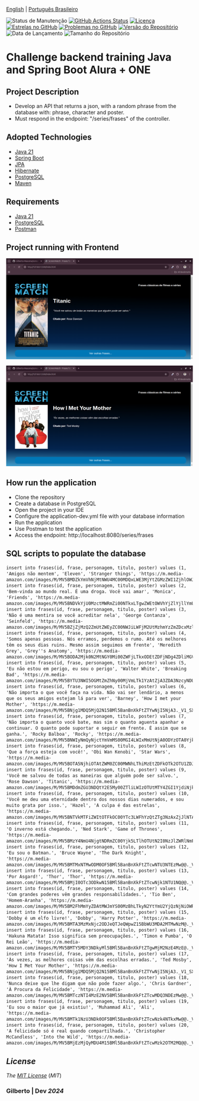 [English](https://github.com/Gilberto-Mascena/screanmatch-frases-api/blob/main/README-en.md) |
[Português Brasileiro](https://github.com/Gilberto-Mascena/screanmatch-frases-api/blob/main/README.md)

![Status de Manutenção](https://img.shields.io/badge/Maintained-Yes-brightgreen?style=for-the-badge)
[![GitHub Actions Status](https://img.shields.io/github/actions/workflow/status/Gilberto-Mascena/screanmatch-frases-api/build.yml?style=for-the-badge)](https://github.com/Gilberto-Mascena/screanmatch-frases-api/actions)
[![Licença](https://img.shields.io/github/license/Gilberto-Mascena/screanmatch-frases-api?style=for-the-badge)](https://github.com/Gilberto-Mascena/screanmatch-frases-api/blob/main/LICENSE.md)
[![Estrelas no GitHub](https://img.shields.io/github/stars/Gilberto-Mascena/screanmatch-frases-api?style=for-the-badge)](https://github.com/Gilberto-Mascena/screanmatch-frases-api/stargazers)
[![Problemas no GitHub](https://img.shields.io/github/issues/Gilberto-Mascena/screanmatch-frases-api?style=for-the-badge)](https://github.com/Gilberto-Mascena/screanmatch-frases-api/issues)
[![Versão do Repositório](https://img.shields.io/github/v/release/Gilberto-Mascena/screanmatch-frases-api?include_prereleases&style=for-the-badge)](https://github.com/Gilberto-Mascena/screanmatch-frases-api/releases)
![Data de Lançamento](https://img.shields.io/github/release-date/Gilberto-Mascena/screanmatch-frases-api?style=for-the-badge)
![Tamanho do Repositório](https://img.shields.io/github/repo-size/Gilberto-Mascena/screanmatch-frases-api?style=for-the-badge)


# Challenge backend training Java and Spring Boot Alura + ONE

## Project Description

- Develop an API that returns a json, with a random phrase from the database with: phrase, character and poster.
- Must respond in the endpoint: "/series/frases" of the controller.

 ## Adopted Technologies
- [Java 21](https://www.oracle.com/br/java/technologies/downloads/)
- [Spring Boot](https://spring.io/projects/spring-boot)
- [JPA](https://spring.io/projects/spring-data-jpa)
- [Hibernate](https://hibernate.org/)
- [PostgreSQL](https://www.postgresql.org/) 
- [Maven](https://maven.apache.org/)

## Requirements
- [Java 21](https://www.oracle.com/br/java/technologies/downloads/) 
- [PostgreSQL](https://www.postgresql.org/) 
- [Postman](https://www.postman.com/) 

## Project running with Frontend
![titanic](/src/main/resources/static/titanic.png)

![how i met your mother.png](/src/main/resources/static/how-i-met-your-mother.png)

 ## How run the application
- Clone the repository
- Create a database in PostgreSQL
- Open the project in your IDE
- Configure the application-dev.yml file with your database information
- Run the application
- Use Postman to test the application
- Access the endpoint: http://localhost:8080/series/frases

## SQL scripts to populate the database

```
insert into frases(id, frase, personagem, titulo, poster) values (1, 'Amigos não mentem', 'Eleven', 'Stranger things', 'https://m.media-amazon.com/images/M/MV5BMDZkYmVhNjMtNWU4MC00MDQxLWE3MjYtZGMzZWI1ZjhlOWJmXkEyXkFqcGdeQXVyMTkxNjUyNQ@@._V1_SX300.jpg');
insert into frases(id, frase, personagem, titulo, poster) values (2, 'Bem-vinda ao mundo real. É uma droga. Você vai amar', 'Monica', 'Friends', 'https://m.media-amazon.com/images/M/MV5BNDVkYjU0MzctMWRmZi00NTkxLTgwZWEtOWVhYjZlYjllYmU4XkEyXkFqcGdeQXVyNTA4NzY1MzY@._V1_SX300.jpg');
insert into frases(id, frase, personagem, titulo, poster) values (3, 'Não é uma mentira se você acreditar nela', 'George Contanza', 'Seinfeld', 'https://m.media-amazon.com/images/M/MV5BZjZjMzQ2ZmUtZWEyZC00NWJiLWFjM2UtMzhmYzZmZDcxMzllXkEyXkFqcGdeQXVyNTA4NzY1MzY@._V1_SX300.jpg');
insert into frases(id, frase, personagem, titulo, poster) values (4, 'Somos apenas pessoas. Nós erramos, perdemos o rumo. Até os melhores têm os seus dias ruins. Mesmo assim seguimos em frente', 'Meredith Grey', 'Grey''s Anatomy', 'https://m.media-amazon.com/images/M/MV5BODA2Mjk0N2MtNGY0Mi00ZWFjLTkxODEtZDFjNDg4ZDliMGVmXkEyXkFqcGdeQXVyMzAzNTY3MDM@._V1_SX300.jpg');
insert into frases(id, frase, personagem, titulo, poster) values (5, 'Eu não estou em perigo, eu sou o perigo', 'Walter White', 'Breaking Bad', 'https://m.media-amazon.com/images/M/MV5BYTU3NWI5OGMtZmZhNy00MjVmLTk1YzAtZjA3ZDA3NzcyNDUxXkEyXkFqcGdeQXVyODY5Njk4Njc@._V1_SX300.jpg');
insert into frases(id, frase, personagem, titulo, poster) values (6, 'Não importa o que você faça na vida. Não vai ser lendário, a menos que os seus amigos estejam lá para ver', 'Barney', 'How I met your Mother', 'https://m.media-amazon.com/images/M/MV5BNjg1MDQ5MjQ2N15BMl5BanBnXkFtZTYwNjI5NjA3._V1_SX300.jpg');
insert into frases(id, frase, personagem, titulo, poster) values (7, 'Não importa o quanto você bate, mas sim o quanto aguenta apanhar e continuar. O quanto pode suportar e seguir em frente. É assim que se ganha.', 'Rocky Balboa', 'Rocky', 'https://m.media-amazon.com/images/M/MV5BNWIyNmQyNjctYmVmMS00MGI4LWIxMmUtNjA0ODYzOTA0Yjk0L2ltYWdlXkEyXkFqcGdeQXVyNTAyODkwOQ@@._V1_SX300.jpg');
insert into frases(id, frase, personagem, titulo, poster) values (8, 'Que a força esteja com você!', 'Obi Wan Kenobi', 'Star Wars', 'https://m.media-amazon.com/images/M/MV5BOTA5NjhiOTAtZWM0ZC00MWNhLThiMzEtZDFkOTk2OTU1ZDJkXkEyXkFqcGdeQXVyMTA4NDI1NTQx._V1_SX300.jpg');
insert into frases(id, frase, personagem, titulo, poster) values (9, 'Você me salvou de todas as maneiras que alguém pode ser salvo.', 'Rose Dawson', 'Titanic', 'https://m.media-amazon.com/images/M/MV5BMDdmZGU3NDQtY2E5My00ZTliLWIzOTUtMTY4ZGI1YjdiNjk3XkEyXkFqcGdeQXVyNTA4NzY1MzY@._V1_SX300.jpg');
insert into frases(id, frase, personagem, titulo, poster) values (10, 'Você me deu uma eternidade dentro dos nossos dias numerados, e sou muito grata por isso.', 'Hazel', 'A culpa é das estrelas', 'https://m.media-amazon.com/images/M/MV5BNTVkMTFiZWItOTFkOC00YTc3LWFhYzQtZTg3NzAxZjJlNTAyXkEyXkFqcGdeQXVyODE5NzE3OTE@._V1_SX300.jpg');
insert into frases(id, frase, personagem, titulo, poster) values (11, 'O inverno está chegando.', 'Ned Stark', 'Game of Thrones', 'https://m.media-amazon.com/images/M/MV5BMzY4NmU4NjgtNDRmZC00Yjk5LTlhOTUtN2I0NzJlZWRlNmFiXkEyXkFqcGdeQXVyNDIzMzcwNjc@._V1_SX300.jpg');
insert into frases(id, frase, personagem, titulo, poster) values (12, 'Eu sou o Batman.', 'Bruce Wayne', 'The Dark Knight', 'https://m.media-amazon.com/images/M/MV5BMTMxNTMwODM0OF5BMl5BanBnXkFtZTcwNTU3NTEzMw@@._V1_SX300.jpg');
insert into frases(id, frase, personagem, titulo, poster) values (13, 'Por Asgard!', 'Thor', 'Thor', 'https://m.media-amazon.com/images/M/MV5BMjI0OTc3ODkwN15BMl5BanBnXkFtZTcwNjk1NTU1NQ@@._V1_SX300.jpg');
insert into frases(id, frase, personagem, titulo, poster) values (14, 'Com grandes poderes vêm grandes responsabilidades.', 'Tio Ben', 'Homem-Aranha', 'https://m.media-amazon.com/images/M/MV5BM2FhMmYyZDAtMWJmYS00MzBhLTkyN2YtYmU2YjQzNjNiOWRmXkEyXkFqcGdeQXVyNjU0OTQ0OTY@._V1_SX300.jpg');
insert into frases(id, frase, personagem, titulo, poster) values (15, 'Dobby é um elfo livre!', 'Dobby', 'Harry Potter', 'https://m.media-amazon.com/images/M/MV5BMTA3MzMxNjc2ODJeQTJeQWpwZ15BbWU3MDA2MTMwNzM@._V1_SX300.jpg');
insert into frases(id, frase, personagem, titulo, poster) values (16, 'Hakuna Matata! Isso significa sem preocupações.', 'Timon e Pumba', 'O Rei Leão', 'https://m.media-amazon.com/images/M/MV5BMTY5MDY3NDkyMl5BMl5BanBnXkFtZTgwMjM2NzE4MzE@._V1_SX300.jpg');
insert into frases(id, frase, personagem, titulo, poster) values (17, 'Às vezes, as melhores coisas vêm das escolhas erradas.', 'Ted Mosby', 'How I Met Your Mother', 'https://m.media-amazon.com/images/M/MV5BNjg1MDQ5MjQ2N15BMl5BanBnXkFtZTYwNjI5NjA3._V1_SX300.jpg');
insert into frases(id, frase, personagem, titulo, poster) values (18, 'Nunca deixe que lhe digam que não pode fazer algo.', 'Chris Gardner', 'À Procura da Felicidade', 'https://m.media-amazon.com/images/M/MV5BMTczNTI4MzE2NV5BMl5BanBnXkFtZTcwMDQ3NDEzMw@@._V1_SX300.jpg');
insert into frases(id, frase, personagem, titulo, poster) values (19, 'Eu sou o maior que já existiu!', 'Muhammad Ali', 'Ali', 'https://m.media-amazon.com/images/M/MV5BMTk1NzU3NDk0OF5BMl5BanBnXkFtZTcwNzk4NTkxMw@@._V1_SX300.jpg');
insert into frases(id, frase, personagem, titulo, poster) values (20, 'A felicidade só é real quando compartilhada.', 'Christopher McCandless', 'Into the Wild', 'https://m.media-amazon.com/images/M/MV5BMjEzMjQyMDU4M15BMl5BanBnXkFtZTcwMzk2OTM2MQ@@._V1_SX300.jpg');

```
## *License*

*The* [*MIT License*](LICENSE.md) (*MIT*)

### Gilberto | Dev _2024_ 